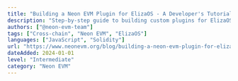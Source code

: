 ```yaml
---
title: "Building a Neon EVM Plugin for ElizaOS - A Developer's Tutorial"
description: "Step-by-step guide to building custom plugins for ElizaOS on Neon EVM"
authors: ["@neon-evm-team"]
tags: ["Cross-chain", "Neon EVM", "ElizaOS"]
languages: ["JavaScript", "Solidity"]
url: "https://www.neonevm.org/blog/building-a-neon-evm-plugin-for-elizaos--a-developers-tutorial"
dateAdded: 2024-01-01
level: "Intermediate"
category: "Neon EVM"
---
```

